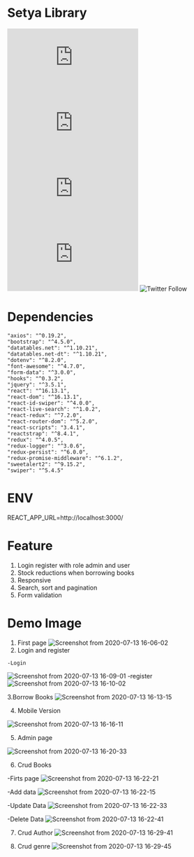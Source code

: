 # Setya Library

<!--- These are examples. See https://shields.io for others or to customize this set of shields. You might want to include dependencies, project status and licence info here --->
![GitHub repo size](https://img.shields.io/github/repo-size/scottydocs/README-template.md)
![GitHub contributors](https://img.shields.io/github/contributors/scottydocs/README-template.md)
![GitHub stars](https://img.shields.io/github/stars/scottydocs/README-template.md?style=social)
![GitHub forks](https://img.shields.io/github/forks/scottydocs/README-template.md?style=social)
![Twitter Follow](https://img.shields.io/twitter/follow/scottydocs?style=social)


# Dependencies
    "axios": "^0.19.2",
    "bootstrap": "^4.5.0",
    "datatables.net": "^1.10.21",
    "datatables.net-dt": "^1.10.21",
    "dotenv": "^8.2.0",
    "font-awesome": "^4.7.0",
    "form-data": "^3.0.0",
    "hooks": "^0.3.2",
    "jquery": "^3.5.1",
    "react": "^16.13.1",
    "react-dom": "^16.13.1",
    "react-id-swiper": "^4.0.0",
    "react-live-search": "^1.0.2",
    "react-redux": "^7.2.0",
    "react-router-dom": "^5.2.0",
    "react-scripts": "3.4.1",
    "reactstrap": "^8.4.1",
    "redux": "^4.0.5",
    "redux-logger": "^3.0.6",
    "redux-persist": "^6.0.0",
    "redux-promise-middleware": "^6.1.2",
    "sweetalert2": "^9.15.2",
    "swiper": "^5.4.5"

# ENV
REACT_APP_URL=http://localhost:3000/

# Feature
 1. Login register with role admin and user
 2. Stock reductions when borrowing books
 3. Responsive
 4. Search, sort and pagination
 5. Form validation
 
 # Demo Image
   1. First page
   ![Screenshot from 2020-07-13 16-06-02](https://user-images.githubusercontent.com/63132957/87286393-05cbf000-c523-11ea-84cb-633c6c464ea8.png)
   2. Login and register
   
    -Login    
   ![Screenshot from 2020-07-13 16-09-01](https://user-images.githubusercontent.com/63132957/87286555-32800780-c523-11ea-85f0-75ec1d2b33b5.png)
   -register
   ![Screenshot from 2020-07-13 16-10-02](https://user-images.githubusercontent.com/63132957/87286674-580d1100-c523-11ea-8ec1-6d9dc914235f.png)
   
   3.Borrow Books
   ![Screenshot from 2020-07-13 16-13-15](https://user-images.githubusercontent.com/63132957/87287057-d7024980-c523-11ea-99f8-789c8e9acdc5.png)
   
   4. Mobile Version
   
   ![Screenshot from 2020-07-13 16-16-11](https://user-images.githubusercontent.com/63132957/87287365-382a1d00-c524-11ea-9e86-48c488c46d70.png)
   
   5. Admin page
   
   ![Screenshot from 2020-07-13 16-20-33](https://user-images.githubusercontent.com/63132957/87287886-d4ecba80-c524-11ea-8963-c57b77489310.png)
    
   6. Crud Books
   
   -Firts page
   ![Screenshot from 2020-07-13 16-22-21](https://user-images.githubusercontent.com/63132957/87288157-2dbc5300-c525-11ea-94d7-5fe434afe78a.png)
   
   -Add data
   ![Screenshot from 2020-07-13 16-22-15](https://user-images.githubusercontent.com/63132957/87288273-56dce380-c525-11ea-9a4d-1220103b8e3a.png)
   
   -Update Data
    ![Screenshot from 2020-07-13 16-22-33](https://user-images.githubusercontent.com/63132957/87288455-8f7cbd00-c525-11ea-8162-1da34429aab2.png)
    
   -Delete Data
    ![Screenshot from 2020-07-13 16-22-41](https://user-images.githubusercontent.com/63132957/87288521-a7544100-c525-11ea-8b0c-356c1a0e9025.png)
    
   7. Crud Author
   ![Screenshot from 2020-07-13 16-29-41](https://user-images.githubusercontent.com/63132957/87288852-19c52100-c526-11ea-874d-0ef7ae6fe323.png)
   
   8. Crud genre
   ![Screenshot from 2020-07-13 16-29-45](https://user-images.githubusercontent.com/63132957/87288945-37928600-c526-11ea-8e37-c94f374677a5.png)
   
    
